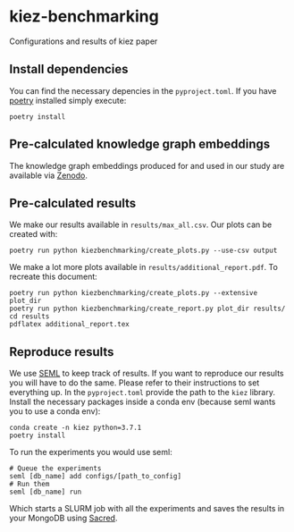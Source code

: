 # kiez-benchmarking
Configurations and results of kiez paper

## Install dependencies
You can find the necessary depencies in the `pyproject.toml`.
If you have [poetry](https://github.com/python-poetry/poetry) installed simply execute:
```
poetry install
```

## Pre-calculated knowledge graph embeddings
The knowledge graph embeddings produced for and used in our study are available via [Zenodo](https://zenodo.org/record/6258620).

## Pre-calculated results
We make our results available in `results/max_all.csv`. 
Our plots can be created with:
```
poetry run python kiezbenchmarking/create_plots.py --use-csv output
```
We make a lot more plots available in `results/additional_report.pdf`.
To recreate this document:
```
poetry run python kiezbenchmarking/create_plots.py --extensive plot_dir
poetry run python kiezbenchmarking/create_report.py plot_dir results/
cd results
pdflatex additional_report.tex
```

## Reproduce results
We use [SEML](https://github.com/TUM-DAML/seml) to keep track of results. If you want to reproduce our results you will have to do the same. Please refer to their instructions to set everything up.
In the `pyproject.toml` provide the path to the `kiez` library.
Install the necessary packages inside a conda env (because seml wants you to use a conda env):
```
conda create -n kiez python=3.7.1
poetry install
```
To run the experiments you would use seml:
```
# Queue the experiments
seml [db_name] add configs/[path_to_config]
# Run them
seml [db_name] run
```
Which starts a SLURM job with all the experiments and saves the results in your MongoDB using [Sacred](https://github.com/IDSIA/sacred).
